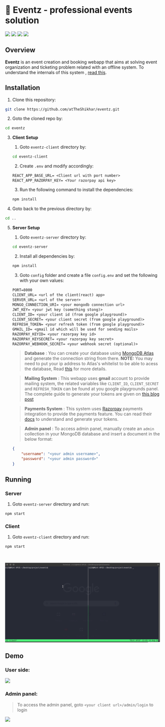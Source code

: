 # 🚀 Eventz - professional events solution

<p>
<img src="https://img.shields.io/badge/Runtime-NodeJS-green?logo=node.js">
<img src="https://img.shields.io/badge/Client-ReactJS-blue?logo=react">
<img src="https://img.shields.io/badge/Backend -Express-white?logo=express">
<img src="https://img.shields.io/badge/DataBase-MongoDB-lightgreen?logo=mongoDB">
</p>

## Overview
**Eventz** is an event creation and booking webapp that aims at solving event organization and ticketing problem related with an offline system. To understand the internals of this system , [read this](./assets/DOCUMENTATION.md).

## Installation
1. Clone this repository: 
```bash
git clone https://github.com/atTheShikhar/eventz.git
```

2. Goto the cloned repo by:
```bash
cd eventz
```

3. **Client Setup**
	1. Goto `eventz-client` directory by: 
	```bash
	cd eventz-client
	```

	2. Create `.env` and modify accordingly:
	```
	REACT_APP_BASE_URL= <Client url with port number>
	REACT_APP_RAZORPAY_KEY= <Your razorpay api key>
	```

	3. Run the following command to install the dependencies:
	```bash
	npm install
	```

4. Goto back to the previous directory by:
```bash
cd ..
```
5. **Server Setup**
	1. Goto `eventz-server` directory by: 
	```bash
	cd eventz-server
	```
	2. Install all dependencies by: 
	```bash
	npm install
	```
	3. Goto `config` folder and create a file `config.env` and set the following with your own values:
	```
	PORT=8000
	CLIENT_URL= <url of the client(react) app>
	SERVER_URL= <url of the server>
	MONGO_CONNECTION_URI= <your mongodb connection url>
	JWT_KEY= <your jwt key (something stong)>
	CLIENT_ID= <your client id (from google playground)>
	CLIENT_SECRET= <your client secret (from google playground)>
	REFRESH_TOKEN= <your refresh token (from google playground)>
	GMAIL_ID= <gmail id which will be used for sending mails>
	RAZORPAY_KEYID= <your razorpay key id>
	RAZORPAY_KEYSECRET= <your razorpay key secret>
	RAZORPAY_WEBHOOK_SECRET= <your webhook secret (optional)>
	```

	> **Database** : You can create your database using [MongoDB Atlas](https://www.mongodb.com/cloud/atlas) and generate the connection string from there. **NOTE:** You may need to put your ip address to Atlas's whitelist to be able to acess the database, Read [this](https://docs.atlas.mongodb.com/security/ip-access-list/) for more details.

	> **Mailing System** : This webapp uses **gmail** account to provide mailing system, the related variables like `CLIENT_ID`, `CLIENT_SECRET` and `REFRESH_TOKEN` can be found at you google playgrounds panel. The complete guide to generate your tokens are given on [this blog post](https://medium.com/@nickroach_50526/sending-emails-with-node-js-using-smtp-gmail-and-oauth2-316fe9c790a1)

	> **Payments System** : This system uses [Razorpay](https://razorpay.com/) payments integration to provide the payments feature. You can read their [docs](https://razorpay.com/docs/payment-gateway/server-integration/nodejs/) to understand and generate your tokens.

	> **Admin panel** : To access admin panel, manually create an `admin` collection in your MongoDB database and insert a document in the below format: 
	```json
	{
		"username": "<your admin username>",
		"password": "<your admin password>"
	}
	```

## Running

### Server
1. Goto `eventz-server` directory and run: 
```bash
npm start
```

### Client
1. Goto `eventz-client` directory and run:
```bash
npm start
```

</br>

![](./assets/start.gif)

## Demo

### User side:

![](./assets/user.gif)

### Admin panel: 

> To access the admin panel, goto `<your client url>/admin/login` to login

![](./assets/admin.gif)



